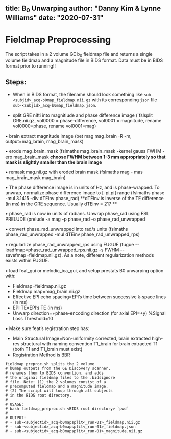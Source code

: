 title: B<sub>0</sub> Unwarping
author: "Danny Kim & Lynne Williams"
date: "2020-07-31"
---

# Fieldmap Preprocessing
The script takes in a 2 volume GE b<sub>0</sub> fieldmap file and returns a single volume fieldmap and a magnitude file in BIDS format. Data must be in BIDS format prior to running!!

## Steps:
* When in BIDS format, the filename should look something like `sub-<subjid>_acq-b0map_fieldmap.nii.gz` with its corresponding `json` file `sub-<subjid>_acq-b0map_fieldmap.json`.

*	split GRE nifti into magnitiude and phase difference image (`fslsplit GRE.nii.gz, vol0000 = phase-difference, vol0001 = magnitude, rename vol0000=phase, rename vol0001=mag)

•	brain extract magnitude image (bet mag mag_brain -R -m, output=mag_brain, mag_brain_mask)

•	erode mag_brain_mask (fslmaths mag_brain_mask -kernel gauss FWHM -ero mag_brain_mask
**choose FWHM between 1-3 mm appropriately so that mask is slightly smaller than the brain image**

•	remask mag.nii.gz with eroded brain mask (fslmaths mag - mas mag_brain_mask mag_brain)

•	The phase difference image is in units of Hz, and is phase-wrapped. To unwrap, normalize phase difference image to [-pi,pi] range (fslmaths phase -mul 3.1415 -div dTEinv phase_rad)
**dTEinv is inverse of the TE difference (in ms) in the GRE sequence. Usually dTEinv = 217 **

•	phase_rad is now in units of radians. Unwrap phase_rad using FSL PRELUDE (prelude -a mag -p phase_rad -o phase_rad_unwrapped

•	convert phase_rad_unwrapped into rad/s units (fslmaths phase_rad_unwrapped -mul dTEinv phase_rad_unwrapped_rps)

•	regularlize phase_rad_unwrapped_rps using FUGUE (fugue --loadfmap=phase_rad_unwrapped_rps.nii.gz -s FWHM --savefmap=fieldmap.nii.gz). As a note, different regularization methods exists within FUGUE.

•	load feat_gui or melodic_ica_gui, and setup prestats B0 unwarping option with:
- Fieldmap=fieldmap.nii.gz
- Fieldmap map=mag_brain.nii.gz
- Effective EPI echo spacing=EPI’s time between successive k-space lines (in ms)
- EPI TE=EPI’s TE (in ms)
- Unwarp direction=+phase-encoding direction (for axial EPI=+y)
%Signal Loss Threshold=10

•	Make sure feat’s registration step has:
- Main Structural Image=Non-uniformity corrected, brain extracted high-res structural with naming convention T1_brain for brain extracted T1 (both T1 and T1_brain must exist)
- Registration Method is BBR







```
fieldmap_preproc.sh splits the 2 volume 
# b0map outputs from the GE Discovery scanner,
# renames them to BIDS convention, and adds
# the original fieldmap files to the .bidsignore
# file. Note: (1) the 2 volumes consist of a 
# precomputed fieldmap and a magnitude image.
# (2) The script will loop through all subjects 
# in the BIDS root directory.
#
# USAGE:
# bash fieldmap_preproc.sh <BIDS root directory> `pwd`
#
# OUTPUT:
# - sub-<subjectid>_acq-b0mapsplit<_run-01>_fieldmap.nii.gz
# - sub-<subjectid>_acq-b0mapsplit<_run-01>_fieldmap.json
# - sub-<subjectid>_acq-b0mapsplit<_run-01>_magnitude.nii.gz
```
